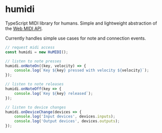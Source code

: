# humidi

TypeScript MIDI library for humans. Simple and lightweight abstraction of the [Web MIDI API](https://www.w3.org/TR/webmidi/).

Currently handles simple use cases for note and connection events.

```javascript
// request midi access
const humidi = new HuMIDI();

// listen to note presses
humidi.onNoteOn((key, velocity) => {
	console.log(`Key ${key} pressed with velocity ${velocity}`);
});

// listen to note releases
humidi.onNoteOff(key => {
    console.log(`Key ${key} released`);
});

// listen to device changes
humidi.onDeviceChange(devices => {
	console.log('Input devices', devices.inputs);
	console.log('Output devices', devices.outputs);
});
```
